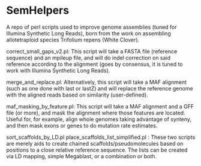 # SemHelpers
A repo of perl scripts used to improve genome assemblies (tuned for Illumina Synthetic Long Reads), born from the work on assembling allotetraploid species Trifolium repens (White Clover).

correct_small_gaps_v2.pl: This script will take a FASTA file (reference sequence) and an mpileup file, and will do indel correction on said reference according to the alignment (goes by consensus, it is tuned to work with Illumina Synthetic Long Reads).

merge_and_replace.pl: Alternatively, this script will take a MAF alignment (such as one done with last or lastZ) and will replace the reference genome with the aligned reads based on similarity (user-defined).

maf_masking_by_feature.pl: This script will take a MAF alignment and a GFF file (or more), and mask the alignment where those features are located. Useful for, for example, align whole genomes taking advantage of synteny, and then mask exons or genes to do mutation rate estimates.

sort_scaffolds_by_LD.pl
place_scaffolds_list_simplified.pl : These two scripts are merely aids to create chained scaffolds/pseudomolecules based on positions to a close relative reference sequence. The lists can be created via LD mapping, simple Megablast, or a combination or both.
